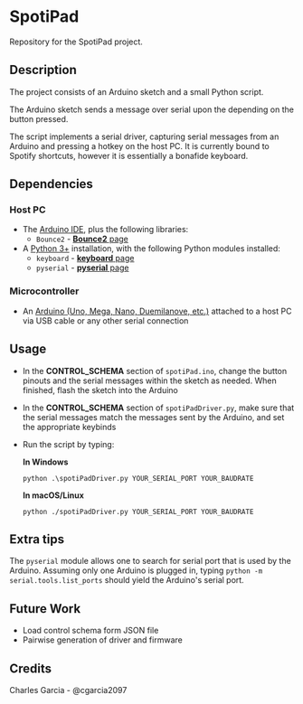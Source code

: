 # SpotiPad

Repository for the SpotiPad project.

## Description

The project consists of an Arduino sketch and a small Python script. 

The Arduino sketch sends a message over serial upon the depending on the button pressed.

The script implements a serial driver, capturing serial messages from an Arduino and pressing a hotkey on the host PC. It is currently bound to Spotify shortcuts, however it is essentially a bonafide keyboard.

## Dependencies

### Host PC
- The [Arduino IDE](https://www.arduino.cc/en/main/software), plus the following libraries:
  - `Bounce2` - [**Bounce2** page](https://github.com/thomasfredericks/Bounce2)
- A [Python 3+](https://www.python.org/downloads/) installation, with the following Python modules installed:
  - `keyboard` - [**keyboard** page](https://pypi.org/project/keyboard/)
  - `pyserial` - [**pyserial** page](https://pypi.org/project/pyserial/)

### Microcontroller
- An [Arduino (Uno, Mega, Nano, Duemilanove, etc.)](https://www.arduino.cc/en/Main/Products) attached to a host PC via USB cable or any other serial connection

## Usage

- In the **CONTROL_SCHEMA** section of `spotiPad.ino`, change the button pinouts and the serial messages within the sketch as needed. When finished, flash the sketch into the Arduino 
- In the **CONTROL_SCHEMA** section of `spotiPadDriver.py`, make sure that the serial messages match the messages sent by the Arduino, and set the appropriate keybinds 
- Run the script by typing:
  
  **In Windows**

    ```python .\spotiPadDriver.py YOUR_SERIAL_PORT YOUR_BAUDRATE```

  **In macOS/Linux**

    ```python ./spotiPadDriver.py YOUR_SERIAL_PORT YOUR_BAUDRATE```

## Extra tips

The `pyserial` module allows one to search for serial port that is used by the Arduino. Assuming only one Arduino is plugged in, typing `python -m serial.tools.list_ports` should yield the Arduino's serial port.

## Future Work
- Load control schema form JSON file
- Pairwise generation of driver and firmware

## Credits
Charles Garcia - @cgarcia2097